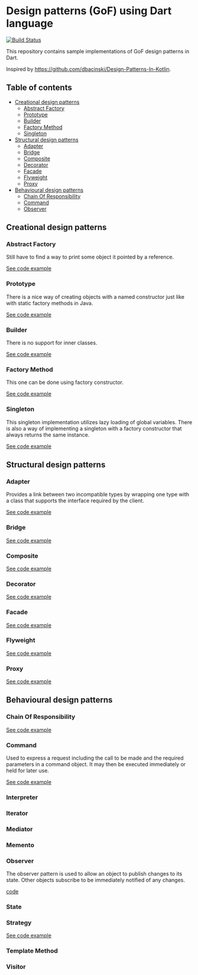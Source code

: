 # Design patterns (GoF) using Dart language

[![Build Status](https://github.com/arturdm/design_patterns_in_dart/actions/workflows/test.yml/badge.svg)](https://github.com/arturdm/design_patterns_in_dart/actions/workflows/test.yml)

This repository contains sample implementations of GoF design patterns in Dart.

Inspired by https://github.com/dbacinski/Design-Patterns-In-Kotlin.

## Table of contents
* [Creational design patterns](#creational-design-patterns)
    * [Abstract Factory](#abstract-factory)
    * [Prototype](#prototype)
    * [Builder](#builder)
    * [Factory Method](#factory-method)
    * [Singleton](#singleton)
* [Structural design patterns](#structural-design-patterns)
    * [Adapter](#adapter)
    * [Bridge](#bridge)
    * [Composite](#composite)
    * [Decorator](#decorator)
    * [Facade](#facade)
    * [Flyweight](#flyweight)
    * [Proxy](#proxy)
* [Behavioural design patterns](#behavioural-design-patterns)
    * [Chain Of Responsibility](#chain-of-responsibility)
    * [Command](#command)
    * [Observer](#observer)

## Creational design patterns

### Abstract Factory

Still have to find a way to print some object it pointed by a reference.

[See code example](test/creational/abstract_factory_test.dart)

### Prototype

There is a nice way of creating objects with a named constructor just 
like with static factory methods in Java.

[See code example](test/creational/prototype_test.dart)

### Builder

There is no support for inner classes.

[See code example](test/creational/builder_test.dart)

### Factory Method

This one can be done using factory constructor.

[See code example](test/creational/factory_method_test.dart)

### Singleton

This singleton implementation utilizes lazy loading of global variables.
There is also a way of implementing a singleton with a factory 
constructor that always returns the same instance.

[See code example](test/creational/singleton_test.dart)

## Structural design patterns

### Adapter

Provides a link between two incompatible types by wrapping one type 
with a class that supports the interface required by the client.

[See code example](test/structural/adapter_test.dart)

### Bridge

[See code example](test/structural/bridge_test.dart)

### Composite

[See code example](test/structural/composite_test.dart)

### Decorator

[See code example](test/structural/decorator_test.dart)

### Facade

[See code example](test/structural/facade_test.dart)

### Flyweight

[See code example](test/structural/flyweight_test.dart)

### Proxy

[See code example](test/structural/proxy_test.dart)

## Behavioural design patterns

### Chain Of Responsibility

[See code example](test/behavioural/chain_of_responsibility_test.dart)

### Command

Used to express a request including the call to be made and the required 
parameters in a command object. It may then be executed immediately or 
held for later use.

[See code example](test/behavioural/command_test.dart)

### Interpreter

### Iterator

### Mediator

### Memento

### Observer

The observer pattern is used to allow an object to publish changes to its state.
Other objects subscribe to be immediately notified of any changes.

[code](test/behavioural/observer_test.dart)

### State

### Strategy

[See code example](test/behavioural/strategy_test.dart)

### Template Method

### Visitor
